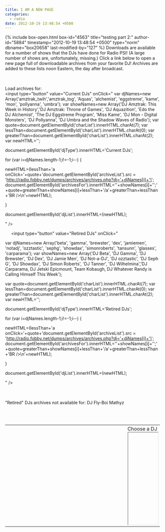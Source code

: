 ```yaml
---
title: I AM A NEW PAGE
categories:
  - radio
date: 2012-10-19 13:48:54 +0500
---
```

{% include box-open.html box-id="4563" title="testing part 2:" author-id="5884" timestamp="2012-10-19 13:48:54 +0500" type="norm" dbname="box20658" last-modified-by="127" %}
Downloads are available for a number of shows that the DJs have done for Radio PSI! (A large number of shows are, unfortunately, missing.) Click a link below to open a new page full of downloadable archives from your favorite DJ! Archives are added to these lists noon Eastern, the day after broadcast.

<br /><br />Load archives for:
<br /><input type="button" value="Current DJs" onClick="
var djNames=new Array('amztrak_twih','amztrak_tog', 'Aquas', 'alchemist', 'eggstreme', 'kame', 'mon', 'pollyanna', 'umbra');
var showNames=new Array('DJ Amztrak: This Week in History','DJ Amztrak: Throne of Games', 'DJ Aquazition', 'Edo the DJ Alchemist', 'The DJ Eggstreme Program', 'Miss Kame', 'DJ Mon - Digital Monsters', 'DJ Pollyanna', 'DJ Umbra and the Shadow Waves of Radio');
var quote=document.getElementById('charList').innerHTML.charAt(7);
var lessThan=document.getElementById('charList').innerHTML.charAt(0);
var greaterThan=document.getElementById('charList').innerHTML.charAt(2);
var newHTML='';

document.getElementById('djType').innerHTML='Current DJs';

for (var i=djNames.length-1;i!=-1;i--) { 

newHTML=(lessThan+'a onClick='+quote+'document.getElementById(\'archiveList\').src = \'http://radio.fobby.net/dumps/archives/archives.php?dj='+djNames[i]+'\'; document.getElementById(\'archivesFor\').innerHTML=\''+showNames[i]+'\';'+quote+greaterThan+showNames[i]+lessThan+'/a'+greaterThan+lessThan+'BR />\n'+newHTML);

}

document.getElementById('djList').innerHTML=(newHTML);

" />

&nbsp;&nbsp;&nbsp;&nbsp;&nbsp;<input type="button" value="Retired DJs" onClick="

var djNames=new Array('beta', 'gamma', 'brewster', 'dex', 'jamiemen', 'notadj', 'ozztastic', 'sephg', 'showdax', 'simonroberts', 'tansunn', 'glasses', 'carparama');
var showNames=new Array('DJ Beta', 'DJ Gamma', 'DJ Brewster', 'DJ Dex', 'DJ Jamie Men', 'DJ Not-a-DJ', 'DJ ozztastic', 'DJ Seph G', 'DJ Showdax', 'DJ Simon Roberts', 'DJ Tanner', 'DJ Wilhelmina','DJ Carparama, DJ Jetski Epicmount, Team Kobaugh, DJ Whatever Randy is Calling Himself This Week');

var quote=document.getElementById('charList').innerHTML.charAt(7);
var lessThan=document.getElementById('charList').innerHTML.charAt(0);
var greaterThan=document.getElementById('charList').innerHTML.charAt(2);
var newHTML='';

document.getElementById('djType').innerHTML='Retired DJs';

for (var i=djNames.length-1;i!=-1;i--) { 

newHTML=(lessThan+'a onClick='+quote+'document.getElementById(\'archiveList\').src = \'http://radio.fobby.net/dumps/archives/archives.php?dj='+djNames[i]+'\'; document.getElementById(\'archivesFor\').innerHTML=\''+showNames[i]+'\';'+quote+greaterThan+showNames[i]+lessThan+'/a'+greaterThan+lessThan+'BR />\n'+newHTML);

}

document.getElementById('djList').innerHTML=(newHTML);

" />

<br /><br /><span id="charList"><b></b>"Retired" DJs archives not available for: DJ Fly-Boi Mathyz</span>

<br />
<br /><table>
<tr>
<td valign="top" width="400">


<br /><span id="djType" style="font-size:1.5em"></span>

<br />
<br /><span id="djList"></span>

</td>

<td style="width:100;">
<span id="archivesFor">Choose a DJ</span>
<br /><iframe id="archiveList" height="300" width="100%" scrolling="auto" seamless="seamless" />
</td>
</tr>
</table>
{% include box-close.html author-name="cyan683" last-modified-on="2012-10-22 15:49:53 +0500" last-modified-by-name="cyan683" %}
